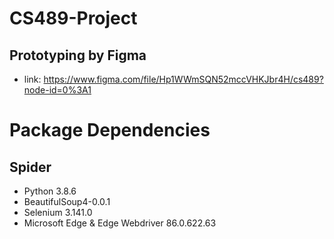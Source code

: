 # CS489-Project

## Prototyping by Figma
- link: <https://www.figma.com/file/Hp1WWmSQN52mccVHKJbr4H/cs489?node-id=0%3A1>

Package Dependencies
=======
Spider
-----
 - Python 3.8.6
 - BeautifulSoup4-0.0.1
 - Selenium 3.141.0
 - Microsoft Edge & Edge Webdriver 86.0.622.63